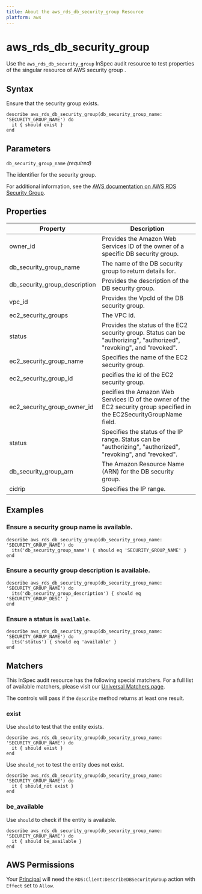 ```yaml
---
title: About the aws_rds_db_security_group Resource
platform: aws
---
```


# aws_rds_db_security_group

Use the `aws_rds_db_security_group` InSpec audit resource to test properties of the singular resource of AWS security group .

## Syntax

Ensure that the security group exists.

    describe aws_rds_db_security_group(db_security_group_name: 'SECURITY_GROUP_NAME') do
      it { should exist }
    end

## Parameters

`db_security_group_name` _(required)_

The identifier for the security group.

For additional information, see the [AWS documentation on AWS RDS Security Group](https://docs.aws.amazon.com/AWSCloudFormation/latest/UserGuide/aws-properties-rds-security-group.html).

## Properties

| Property | Description |
| --- | --- |
| owner_id | Provides the Amazon Web Services ID of the owner of a specific DB security group. |
| db_security_group_name | The name of the DB security group to return details for. |
| db_security_group_description | Provides the description of the DB security group.|
| vpc_id |Provides the VpcId of the DB security group. |
| ec2_security_groups | The VPC id. |
| status | Provides the status of the EC2 security group. Status can be "authorizing", "authorized", "revoking", and "revoked". |
| ec2_security_group_name | Specifies the name of the EC2 security group.|
| ec2_security_group_id | pecifies the id of the EC2 security group. |
| ec2_security_group_owner_id | pecifies the Amazon Web Services ID of the owner of the EC2 security group specified in the EC2SecurityGroupName field. |
| status | Specifies the status of the IP range. Status can be "authorizing", "authorized", "revoking", and "revoked". |
| db_security_group_arn | The Amazon Resource Name (ARN) for the DB security group. |
| cidrip | Specifies the IP range. |

## Examples

### Ensure a security group name is available.
    describe aws_rds_db_security_group(db_security_group_name: 'SECURITY_GROUP_NAME') do
      its('db_security_group_name') { should eq 'SECURITY_GROUP_NAME' }
    end

### Ensure a security group description is available.
    describe aws_rds_db_security_group(db_security_group_name: 'SECURITY_GROUP_NAME') do
      its('db_security_group_description') { should eq 'SECURITY_GROUP_DESC' }
    end

### Ensure a status is `available`.
    describe aws_rds_db_security_group(db_security_group_name: 'SECURITY_GROUP_NAME') do
      its('status') { should eq 'available' }
    end

## Matchers

This InSpec audit resource has the following special matchers. For a full list of available matchers, please visit our [Universal Matchers page](https://www.inspec.io/docs/reference/matchers/).

The controls will pass if the `describe` method returns at least one result.

### exist

Use `should` to test that the entity exists.

    describe aws_rds_db_security_group(db_security_group_name: 'SECURITY_GROUP_NAME') do
      it { should exist }
    end

Use `should_not` to test the entity does not exist.

    describe aws_rds_db_security_group(db_security_group_name: 'SECURITY_GROUP_NAME') do
      it { should_not exist }
    end

### be_available

Use `should` to check if the entity is available.

    describe aws_rds_db_security_group(db_security_group_name: 'SECURITY_GROUP_NAME') do
      it { should be_available }
    end

## AWS Permissions

Your [Principal](https://docs.aws.amazon.com/IAM/latest/UserGuide/intro-structure.html#intro-structure-principal) will need the `RDS:Client:DescribeDBSecurityGroup` action with `Effect` set to `Allow`.